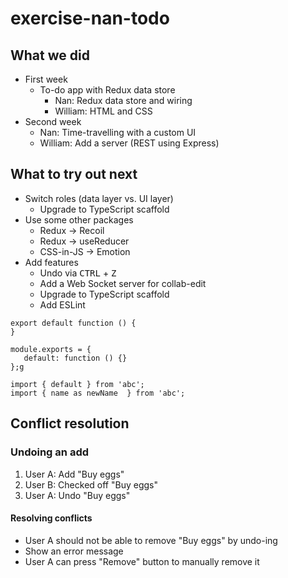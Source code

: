 # exercise-nan-todo

## What we did

- First week
   - To-do app with Redux data store
      - Nan: Redux data store and wiring
      - William: HTML and CSS
- Second week
   - Nan: Time-travelling with a custom UI
   - William: Add a server (REST using Express)

## What to try out next

- Switch roles (data layer vs. UI layer)
   - Upgrade to TypeScript scaffold
- Use some other packages
   - Redux -> Recoil
   - Redux -> useReducer
   - CSS-in-JS -> Emotion
- Add features
   - Undo via <kbd>CTRL</kbd> + <kbd>Z</kbd>
   - Add a Web Socket server for collab-edit
   - Upgrade to TypeScript scaffold
   - Add ESLint

```
export default function () {
}

module.exports = {
   default: function () {}
};g

import { default } from 'abc';
import { name as newName  } from 'abc';
```

## Conflict resolution

### Undoing an add

1. User A: Add "Buy eggs"
2. User B: Checked off "Buy eggs"
3. User A: Undo "Buy eggs"

#### Resolving conflicts

- User A should not be able to remove "Buy eggs" by undo-ing
- Show an error message
- User A can press "Remove" button to manually remove it
